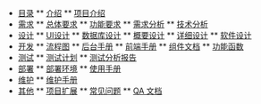* [目录](#)
** [介绍](/document/base/introduce)
** [项目介绍](/document/base/projectIntroduce)
* [需求](#)
** [总体要求](/document/demand/overall)
** [功能要求](/README)
** [需求分析](/README)
** [技术分析](/README)
* [设计](#)
** [UI设计](/README)
** [数据库设计](/README)
** [概要设计](/README)
** [详细设计](/README)
** [软件设计](/README)
* [开发](#)
** [流程图](home2)
** [后台手册](home2)
** [前端手册](home2)
** [组件文档](home2)
** [功能函数](/README)
* [测试](#)
** [测试计划](/README)
** [测试分析报告](/README)
* [部署](#)
** [部署环境](/document/deploy/BIMdeploy)
** [使用手册](/document/deploy/BIMdeploy)
* [维护](#)
** [维护手册](/document/deploy/BIMdeploy)
* [其他](#)
** [项目扩展](home2)
** [常见问题](home2)
** [QA 文档](home2)